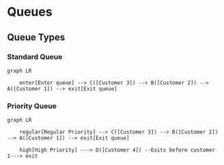 # Queues

## Queue Types

### Standard Queue
```Mermaid
graph LR

    enter[Enter queue] --> C([Customer 3]) --> B([Customer 2]) --> A([Customer 1]) --> exit[Exit queue]  
```

### Priority Queue
```Mermaid
graph LR

    regular[Regular Priority] --> C([Customer 3]) --> B([Customer 2]) --> A([Customer 1]) --> exit[Exit queue]

    high[High Priority] ---> D([Customer 4]) --Exits before customer 1---> exit
```